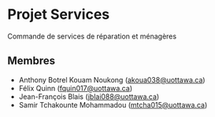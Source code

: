 # Projet Services
Commande de services de réparation et ménagères

## Membres

* Anthony Botrel Kouam Noukong (akoua038@uottawa.ca)
* Félix Quinn (fquin017@uottawa.ca)
* Jean-François Blais (jblai088@uottawa.ca)
* Samir Tchakounte Mohammadou (mtcha015@uottawa.ca)
